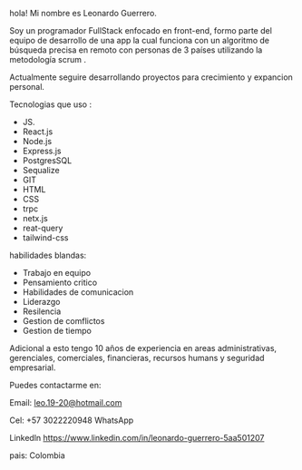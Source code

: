 hola!  Mi nombre es Leonardo Guerrero.

Soy un programador FullStack  enfocado en front-end, formo parte del equipo de desarrollo de una app la cual funciona con un algoritmo de búsqueda precisa en remoto con personas de 3 países utilizando la metodología scrum .

Actualmente seguire desarrollando proyectos para crecimiento y expancion personal.

Tecnologias que uso :
* JS.
* React.js
* Node.js
* Express.js
* PostgresSQL
* Sequalize
* GIT
* HTML
* CSS
* trpc
* netx.js
* reat-query
* tailwind-css

habilidades blandas:

* Trabajo en equipo 
* Pensamiento critico
* Habilidades de comunicacion 
* Liderazgo 
* Resilencia 
* Gestion de comflictos 
* Gestion de tiempo 

Adicional a esto tengo 10 años de experiencia en areas administrativas, gerenciales, comerciales, financieras, recursos humans y seguridad empresarial.


Puedes contactarme en:

Email: leo.19-20@hotmail.com

Cel: +57 3022220948 WhatsApp

Linkedln https://www.linkedin.com/in/leonardo-guerrero-5aa501207

pais: Colombia
